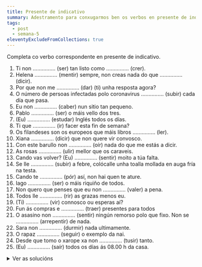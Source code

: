 ```yaml
---
title: Presente de indicativo
summary: Adestramento para conxugarmos ben os verbos en presente de indicativo
tags:
  - post
  - semana-5
eleventyExcludeFromCollections: true
---
```

Completa co verbo correspondente en presente de indicativo.

1. Ti non ............... (ser) tan listo como ............... (crer).
2. Helena ............... (mentir) sempre, non creas nada do que ............... (dicir).
3. Por que non me ............... (dar) (ti) unha resposta agora?
4. O número de persoas infectadas polo coronavirus ............... (subir) cada día que pasa.
5. Eu non ............... (caber) nun sitio tan pequeno.
6. Pablo ............... (ser) o máis vello dos tres.
7. (Eu) ............... (estudar) Inglés todos os días.
8. Ti que ............... (ir) facer esta fin de semana?
9. Os filandeses son os europeos que máis libros ............... (ler).
10. Xiana ............... (dicir) que non quere vir convosco.
11. Con este barullo non ............... (oír) nada do que me estás a dicir.
12. As rosas ............... (ulir) mellor que os caraveis.
13. Cando vas volver? (Eu) ............... (sentir) moito a túa falta.
14. Se lle ............... (subir) a febre, colócalle unha toalla mollada en auga fría na testa.
15. Cando te ............... (pór) así, non hai quen te ature.
16. Iago ............... (ser) o máis riquiño de todos.
17. Non quero que penses que eu non ............... (valer) a pena.
18. Todos lle ............... (rir) as grazas menos eu.
19. (Ti) ............... (vir) connosco ou esperas aí?
20. Fun ás compras e ............... (traer) presentes para todos
21. O asasino non ............... (sentir) ningún remorso polo que fixo. Non se ............... (arrepentir) de nada.
22. Sara non ............... (durmir) nada ultimamente.
23. O rapaz ............... (seguir) o exemplo da nai.
24. Desde que tomo o xarope xa non ............... (tusir) tanto.
25. (Eu) ............... (saír) todos os días ás 08.00 h da casa.

<details>
<summary>Ver as solucións</summary>

Completa co verbo correspondente en presente de indicativo.     

1. Ti non **es** (ser) tan listo como **cres** (crer).
2. Helena **mente** (mentir) sempre, non creas nada do que **di** (dicir).
3. Por que non me **dás** (dar) unha resposta agora (ti)?
4. O número de persoas infectadas polo coronavirus **sobe** (subir) cada día que pasa.
5. Eu non **caibo** (caber) nun sitio tan pequeno. 
6. Pablo **é** (ser) o máis vello dos tres.
7. (Eu) **estudo** (estudar) dúas horas todos os días.
8. Ti que **vas** (ir) facer esta fin de semana?
9. Os filandeses son os europeos que máis libros **len** (ler).
10. Xiana **di** (dicir) que non quere vir convosco.
11. Con este barullo non **oio** (oír) nada do que me estás a dicir.
12. As rosas **olen** (ulir) mellor que os caraveis.
13. Cando vas volver? (Eu) **sinto** (sentir) moito a túa falta. 
14. Se lle **sobe** (subir) a febre, colócalle unha toalla mollada en auga fría na testa.
15. Cando te **pos** (pór) así, non hai quen te ature.
16. Iago **é** (ser) o máis riquiño de todos.
17. Non quero que penses que eu non **vallo** (valer) a pena.
18. Todos lle **rin** (rir) as grazas menos eu.
19. (Ti) **vés** (vir) connosco ou esperas aí?
20. Fun ás compras e **traio** (traer) presentes para todos.
21. O asasino non **sente** (sentir) ningún remorso polo que fixo. Non se **arrepinte** (arrepentir) de nada.
22. Sara non **dorme** (durmir) nada ultimamente. 
23. O rapaz **segue** (seguir) o exemplo da nai.
24. Desde que tomo o xarope xa non **tuso** (tusir) tanto.
25. (Eu) **saio** (saír) todos os días ás 08.00 h da casa.

doif

</details>